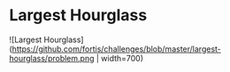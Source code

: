# Largest Hourglass

![Largest Hourglass](https://github.com/fortis/challenges/blob/master/largest-hourglass/problem.png | width=700)
